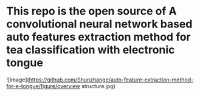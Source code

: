 # This repo is the open source of A convolutional neural network based auto features extraction method for tea classification with electronic tongue
![image](https://github.com/Shunzhange/auto-feature-extraction-method-for-e-tongue/figure/overview structure.jpg)
